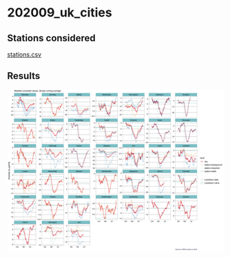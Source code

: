 # 202009_uk_cities

## Stations considered
[stations.csv](results/stations.csv)


## Results
![city vs stations](results/plot_city_vs_stations.png?raw=true)
